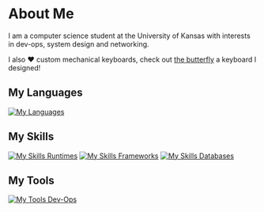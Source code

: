# About Me
I am a computer science student at the University of Kansas with interests in dev-ops, system design and networking.

I also :heart: custom mechanical keyboards, check out [the butterfly](https://github.com/aaatipamula/butterfly) a keyboard I designed!

## My Languages

[![My Languages](https://skillicons.dev/icons?i=py,js,ts,c,cpp)](https://skillicons.dev)

## My Skills

[![My Skills Runtimes](https://skillicons.dev/icons?i=nodejs,deno)](https://skillicons.dev)
[![My Skills Frameworks](https://skillicons.dev/icons?i=tailwind,sass,express,flask,react)](https://skillicons.dev)
[![My Skills Databases](https://skillicons.dev/icons?i=mysql,sqlite,graphql)](https://skillicons.dev)

## My Tools

[![My Tools Dev-Ops](https://skillicons.dev/icons?i=bash,vim,linux,ubuntu,docker,cloudflare,vercel)](https://skillicons.dev)

